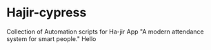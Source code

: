 # Hajir-cypress
Collection of Automation scripts for Ha-jir App "A modern attendance system for smart people."
Hello 
